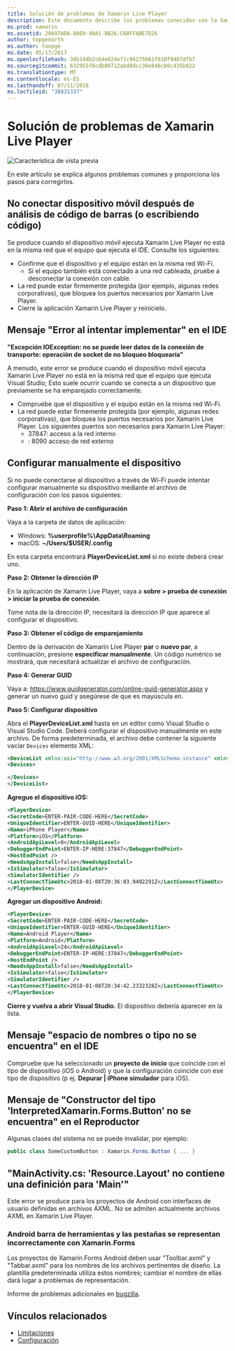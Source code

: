```yaml
---
title: Solución de problemas de Xamarin Live Player
description: Este documento describe los problemas conocidos con la Xamarin Live Player y posibles correcciones. Describe problemas de conexión, problemas de configuración y mucho más.
ms.prod: xamarin
ms.assetid: 29A97ADA-80E0-40A1-8B26-C68FFABE7D26
author: topgenorth
ms.author: toopge
ms.date: 05/17/2017
ms.openlocfilehash: 3db14db2c64e024ef1c04275661f610f9407dfb7
ms.sourcegitcommit: 632955f8cdb80712abd8dcc30e046cb9c435b922
ms.translationtype: MT
ms.contentlocale: es-ES
ms.lasthandoff: 07/11/2018
ms.locfileid: "38831337"
---
```

# <a name="troubleshooting-xamarin-live-player"></a>Solución de problemas de Xamarin Live Player

![Característica de vista previa](~/media/shared/preview.png)

En este artículo se explica algunos problemas comunes y proporciona los pasos para corregirlos.

## <a name="mobile-device-does-not-connect-after-scanning-barcode-or-entering-code"></a>No conectar dispositivo móvil después de análisis de código de barras (o escribiendo código)

Se produce cuando el dispositivo móvil ejecuta Xamarin Live Player no está en la misma red que el equipo que ejecuta el IDE. Consulte los siguientes:

- Confirme que el dispositivo y el equipo están en la misma red Wi-Fi.
  - Si el equipo también está conectado a una red cableada, pruebe a desconectar la conexión con cable.
- La red puede estar firmemente protegida (por ejemplo, algunas redes corporativas), que bloquea los puertos necesarios por Xamarin Live Player.
- Cierre la aplicación Xamarin Live Player y reinícielo.

## <a name="error-while-trying-to-deploy-message-in-ide"></a>Mensaje "Error al intentar implementar" en el IDE

**"Excepción IOException: no se puede leer datos de la conexión de transporte: operación de socket de no bloqueo bloquearía"**

A menudo, este error se produce cuando el dispositivo móvil ejecuta Xamarin Live Player no está en la misma red que el equipo que ejecuta Visual Studio; Esto suele ocurrir cuando se conecta a un dispositivo que previamente se ha emparejado correctamente.

* Compruebe que el dispositivo y el equipo están en la misma red Wi-Fi.
* La red puede estar firmemente protegida (por ejemplo, algunas redes corporativas), que bloquea los puertos necesarios por Xamarin Live Player. Los siguientes puertos son necesarios para Xamarin Live Player:
  * 37847: acceso a la red interno 
  * : 8090 acceso de red externo

## <a name="manually-configure-device"></a>Configurar manualmente el dispositivo

Si no puede conectarse al dispositivo a través de Wi-Fi puede intentar configurar manualmente su dispositivo mediante el archivo de configuración con los pasos siguientes:

**Paso 1: Abrir el archivo de configuración**

Vaya a la carpeta de datos de aplicación:

* Windows: **%userprofile%\AppData\Roaming**
* macOS: **~/Users/$USER/.config**

En esta carpeta encontrará **PlayerDeviceList.xml** si no existe deberá crear uno.

**Paso 2: Obtener la dirección IP**

En la aplicación de Xamarin Live Player, vaya a **sobre > prueba de conexión > iniciar la prueba de conexión**.

Tome nota de la dirección IP, necesitará la dirección IP que aparece al configurar el dispositivo.

**Paso 3: Obtener el código de emparejamiento**

Dentro de la derivación de Xamarin Live Player **par** o **nuevo par**, a continuación, presione **especificar manualmente**. Un código numérico se mostrará, que necesitará actualizar el archivo de configuración.

**Paso 4: Generar GUID**

Vaya a: https://www.guidgenerator.com/online-guid-generator.aspx y generar un nuevo guid y asegúrese de que es mayúscula en.

**Paso 5: Configurar dispositivo**

Abra el **PlayerDeviceList.xml** hasta en un editor como Visual Studio o Visual Studio Code. Deberá configurar el dispositivo manualmente en este archivo. De forma predeterminada, el archivo debe contener la siguiente vaciar `Devices` elemento XML:

```xml
<DeviceList xmlns:xsi="http://www.w3.org/2001/XMLSchema-instance" xmlns:xsd="http://www.w3.org/2001/XMLSchema">
<Devices>

</Devices>
</DeviceList>
```

**Agregue el dispositivo iOS:**

```xml
<PlayerDevice>
<SecretCode>ENTER-PAIR-CODE-HERE</SecretCode>
<UniqueIdentifier>ENTER-GUID-HERE</UniqueIdentifier>
<Name>iPhone Player</Name>
<Platform>iOS</Platform>
<AndroidApiLevel>0</AndroidApiLevel>
<DebuggerEndPoint>ENTER-IP-HERE:37847</DebuggerEndPoint>
<HostEndPoint />
<NeedsAppInstall>false</NeedsAppInstall>
<IsSimulator>false</IsSimulator>
<SimulatorIdentifier />
<LastConnectTimeUtc>2018-01-08T20:36:03.9492291Z</LastConnectTimeUtc>
</PlayerDevice>
```

**Agregar un dispositivo Android:**

```xml
<PlayerDevice>
<SecretCode>ENTER-PAIR-CODE-HERE</SecretCode>
<UniqueIdentifier>ENTER-GUID-HERE</UniqueIdentifier>
<Name>Android Player</Name>
<Platform>Android</Platform>
<AndroidApiLevel>24</AndroidApiLevel>
<DebuggerEndPoint>ENTER-IP-HERE:37847</DebuggerEndPoint>
<HostEndPoint />
<NeedsAppInstall>false</NeedsAppInstall>
<IsSimulator>false</IsSimulator>
<SimulatorIdentifier />
<LastConnectTimeUtc>2018-01-08T20:34:42.2332328Z</LastConnectTimeUtc>
</PlayerDevice>
```

**Cierre y vuelva a abrir Visual Studio.** El dispositivo debería aparecer en la lista.

## <a name="type-or-namespace-cannot-be-found-message-in-ide"></a>Mensaje "espacio de nombres o tipo no se encuentra" en el IDE

Compruebe que ha seleccionado un **proyecto de inicio** que coincide con el tipo de dispositivo (iOS o Android) y que la configuración coincide con ese tipo de dispositivo (p ej. **Depurar | iPhone simulador** para iOS).

## <a name="constructor-on-type-interpretedxamarinformsbutton-not-found-message-in-player"></a>Mensaje de "Constructor del tipo 'InterpretedXamarin.Forms.Button' no se encuentra" en el Reproductor

Algunas clases del sistema no se puede invalidar, por ejemplo:

```csharp
public class SomeCustomButton : Xamarin.Forms.Button { ... }
```

## <a name="mainactivitycs-resourcelayout-does-not-contain-a-definition-for-main"></a>"MainActivity.cs: 'Resource.Layout' no contiene una definición para 'Main'"

Este error se produce para los proyectos de Android con interfaces de usuario definidas en archivos AXML.
No se admiten actualmente archivos AXML en Xamarin Live Player.

### <a name="android-toolbar-and-tabs-render-incorrectly-using-xamarinforms"></a>Android barra de herramientas y las pestañas se representan incorrectamente con Xamarin.Forms

Los proyectos de Xamarin.Forms Android deben usar "Toolbar.axml" y "Tabbar.axml" para los nombres de los archivos pertinentes de diseño. La plantilla predeterminada utiliza estos nombres; cambiar el nombre de ellas dará lugar a problemas de representación.

Informe de problemas adicionales en [bugzilla](https://aka.ms/live-player-report-issue).

## <a name="related-links"></a>Vínculos relacionados

- [Limitaciones](~/tools/live-player/limitations.md)
- [Configuración](~/tools/live-player/install.md)
